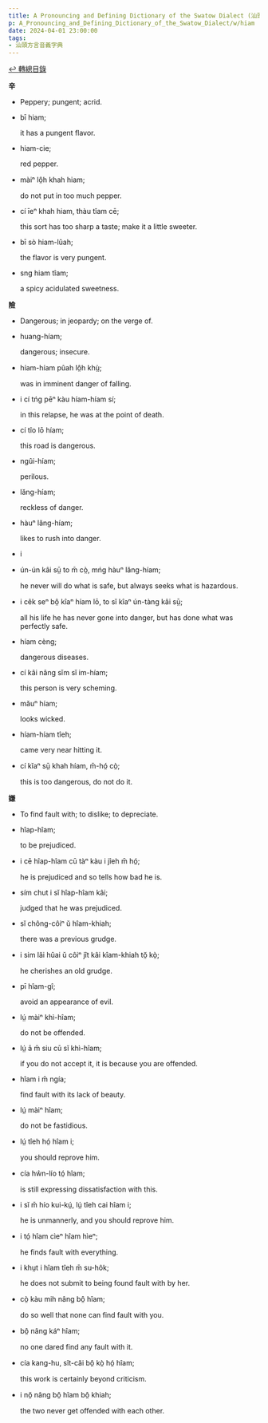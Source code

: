 ```yaml
---
title: A Pronouncing and Defining Dictionary of the Swatow Dialect (汕頭方言音義字典) / hiam
p: A_Pronouncing_and_Defining_Dictionary_of_the_Swatow_Dialect/w/hiam
date: 2024-04-01 23:00:00
tags: 
- 汕頭方言音義字典
---
```


[↩️ 轉總目錄](/A_Pronouncing_and_Defining_Dictionary_of_the_Swatow_Dialect)


**辛**
- Peppery; pungent; acrid.

- bī hiam;

  it has a pungent flavor.

- hiam-cie;

  red pepper.

- màiⁿ lô̤h khah hiam;

  do not put in too much pepper.

- cí īeⁿ khah hiam, thàu tîam cē;

  this sort has too sharp a taste; make it a little sweeter.

- bī sò hiam-lûah;

  the flavor is very pungent.

- sng hiam tîam;

  a spicy acidulated sweetness.

**險**
- Dangerous; in jeopardy; on the verge of.

- huang-híam;

  dangerous; insecure.

- híam-híam pûah lô̤h khṳ̀;

  was in imminent danger of falling.

- i cí tńg pēⁿ kàu híam-híam sí;

  in this relapse, he was at the point of death.

- cí tîo lō híam;

  this road is dangerous.

- ngûi-híam;

  perilous.

- lăng-híam;

  reckless of danger.

- hàuⁿ lăng-híam;

  likes to rush into danger.

- i 

- ún-ún kâi sṳ̄ to m̄ cò̤, mńg hàuⁿ lăng-híam;

  he never will do what is safe, but always seeks what is hazardous.

- i cêk seⁿ bô̤ kîaⁿ híam lō, to sĭ kîaⁿ ún-tàng kâi sṳ̄;

  all his life he has never gone into danger, but has done what was perfectly safe.

- híam cèng;

  dangerous diseases.

- cí kâi nâng sĭm sĭ im-híam;

  this person is very scheming.

- măuⁿ híam;

  looks wicked.

- híam-híam tîeh;

  came very near hitting it.

- cí kĭaⁿ sṳ̄ khah híam, m̄-hó̤ cò̤;

  this is too dangerous, do not do it.

**嫌**
- To find fault with; to dislike; to depreciate.

- hîap-hîam;

  to be prejudiced.

- i cē hîap-hîam cū tàⁿ kàu i jîeh m̄ hó̤;

  he is prejudiced and so tells how bad he is.

- sím chut i sĭ hîap-hîam kâi;

  judged that he was prejudiced.

- sĭ chông-côiⁿ ŭ hîam-khiah;

  there was a previous grudge.

- i sim lăi hûai ŭ côiⁿ jît kâi kîam-khiah tŏ̤ kò̤;

  he cherishes an old grudge.

- pī hîam-gî;

  avoid an appearance of evil.

- lṳ́ màiⁿ khì-hîam;

  do not be offended.

- lṳ́ ā m̄ siu cū sĭ khì-hîam;

  if you do not accept it, it is because you are offended.

- hîam i m̄ ngía;

  find fault with its lack of beauty.

- lṳ́ màiⁿ hîam;

  do not be fastidious.

- lṳ́ tîeh hó̤ hîam i;

  you should reprove him.

- cía hŵn-lío tó̤ hîam;

  is still expressing dissatisfaction with this.

- i sĭ m̄ hío kui-kṳ́, lṳ́ tîeh cai hîam i;

  he is unmannerly, and you should reprove him.

- i tó̤ hîam cìeⁿ hîam hìeⁿ;

  he finds fault with everything.

- i khṳt i hîam tîeh m̄ su-hôk;

  he does not submit to being found fault with by her.

- cò̤ kàu mih nâng bô̤ hîam;

  do so well that none can find fault with you.

- bô̤ nâng káⁿ hîam;

  no one dared find any fault with it.

- cía kang-hu, sît-căi bô̤ kò̤ hó̤ hîam;

  this work is certainly beyond criticism.

- i nŏ̤ nâng bô̤ hîam bô̤ khiah;

  the two never get offended with each other.